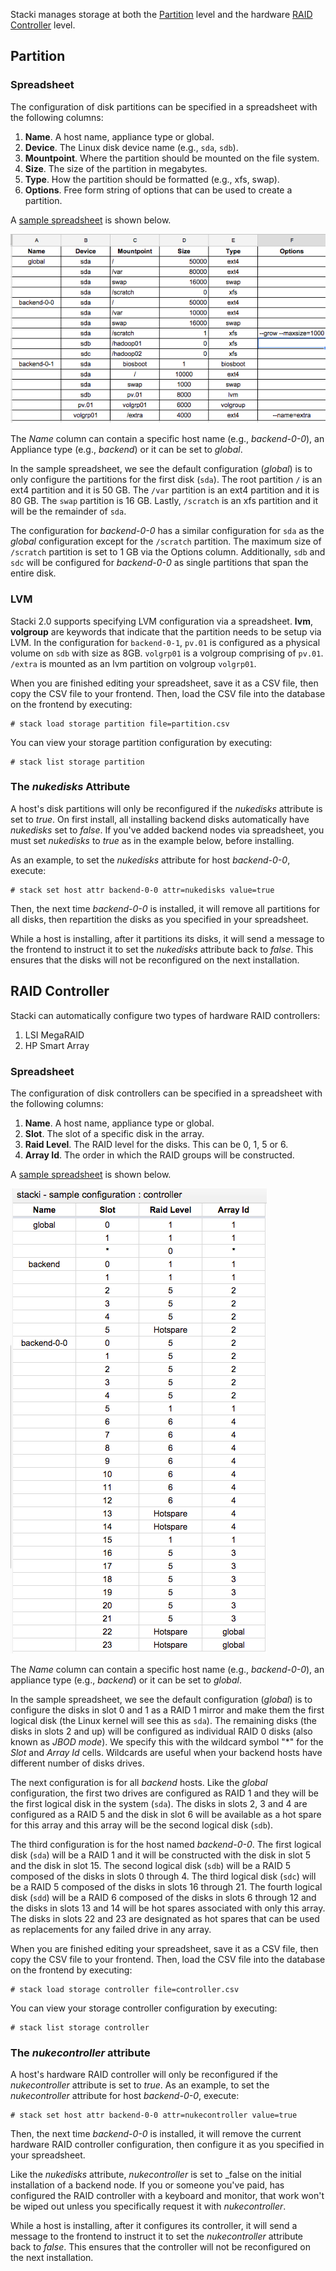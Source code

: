 Stacki manages storage at both the [Partition](#partition) level and the hardware
[RAID Controller](#raid-controller) level.

## Partition

### Spreadsheet
 
The configuration of disk partitions can be specified in a
spreadsheet with the following columns:
  
1. **Name**. A host name, appliance type or global. 
1. **Device**. The Linux disk device name (e.g., ``sda``, ``sdb``). 
1. **Mountpoint**. Where the partition should be mounted on the file system. 
1. **Size**. The size of the partition in megabytes. 
1. **Type**. How the partition should be formatted (e.g., xfs, swap).
1. **Options**. Free form string of options that can be used to create a partition.
 
A 
[sample spreadsheet](https://docs.google.com/spreadsheets/d/1nukh3bwcgwhxXn1czhDawog_-srlXgCy7arh2m71-so/edit?usp=sharing) 
is shown below. 

![](images/lvm_example.png) 
 
The _Name_ column can contain a specific host name (e.g., _backend-0-0_), an
Appliance type (e.g., _backend_) or it can be set to _global_.  
 
In the sample spreadsheet, we see the default configuration (_global_) is to
only configure the partitions for the first disk (``sda``).
The root partition ``/`` is an ext4 partition and it is 50 GB.
The ``/var`` partition is an ext4 partition and it is 80 GB.
The ``swap`` partition is 16 GB.
Lastly, ``/scratch`` is an xfs partition and it will be the remainder of ``sda``.
 
The configuration for _backend-0-0_ has a similar configuration for ``sda`` as the _global_ configuration except for the ``/scratch`` partition. The maximum size of ``/scratch`` partition is set to 1 GB via the Options column.
Additionally, ``sdb`` and ``sdc`` will be configured for _backend-0-0_ as single partitions that span the entire disk.

### LVM

Stacki 2.0 supports specifying LVM configuration via a spreadsheet. **lvm**, **volgroup** are keywords that indicate that the partition needs to be setup via LVM. In the configuration for ``backend-0-1``,
``pv.01`` is configured as a physical volume on ``sdb`` with size as 8GB. 
``volgrp01`` is a volgroup comprising of ``pv.01``. ``/extra`` is mounted as an lvm partition on volgroup ``volgrp01``.

When you are finished editing your spreadsheet, save it as a CSV file, then copy the CSV file to your frontend.
Then, load the CSV file into the database on the frontend by executing:

``` 
# stack load storage partition file=partition.csv
```
 
You can view your storage partition configuration by executing:

```
# stack list storage partition
```

### The _nukedisks_ Attribute
 
A host's disk partitions will only be reconfigured if the _nukedisks_ attribute is set to _true_. On first install, all installing backend disks automatically have _nukedisks_ set to _false_. If you've added backend nodes via spreadsheet, you must set _nukedisks_ to _true_ as in the example below, before installing.

As an example, to set the _nukedisks_ attribute for host _backend-0-0_, execute:

``` 
# stack set host attr backend-0-0 attr=nukedisks value=true
```
 
Then, the next time _backend-0-0_ is installed, it will remove all partitions for all disks, then repartition the disks as you specified in your spreadsheet.
 
While a host is installing, after it partitions its disks, it will send a message to the frontend to instruct it to set the  _nukedisks_ attribute back to _false_.
This ensures that the disks will not be reconfigured on the next installation.


## RAID Controller

Stacki can automatically configure two types of hardware RAID controllers:

1. LSI MegaRAID
2. HP Smart Array

### Spreadsheet

The configuration of disk controllers can be specified in a
spreadsheet with the following columns:
  
1. **Name**. A host name, appliance type or global.  
1. **Slot**. The slot of a specific disk in the array.  
1. **Raid Level**. The RAID level for the disks. This can be 0, 1, 5 or 6.  
1. **Array Id**. The order in which the RAID groups will be constructed.  
 
A
[sample spreadsheet](https://docs.google.com/spreadsheets/d/1C9XA1lNt15Ylnmq86bLoQ8Su_axByHH4IqCig30LVf4/pubhtml?gid=1529833735&single=true)
is shown below.

![](images/sample-controller-configuration-csv.png) 

The _Name_ column can contain a specific host name (e.g., _backend-0-0_), an
appliance type (e.g., _backend_) or it can be set to _global_.

In the sample spreadsheet, we see the default configuration (_global_) is to
configure the disks in slot 0 and 1 as a RAID 1 mirror and make them the
first logical disk (the Linux kernel will see this as ```sda```). 
The remaining disks (the disks in slots 2 and up) will be configured as individual RAID 0 disks (also known as _JBOD mode_). 
We specify this with the wildcard symbol "*" for the _Slot_ and _Array Id_ cells.
Wildcards are useful when your backend hosts have different number of disks drives.

The next configuration is for all _backend_ hosts.
Like the _global_ configuration, the first two drives are configured as RAID 1 and they will be the first logical disk in the system (```sda```).
The disks in slots 2, 3 and 4 are configured as a RAID 5 and the disk in slot 6 will be available as a hot spare for this array and this array will be the second logical disk (```sdb```).

The third configuration is for the host named _backend-0-0_.
The first logical disk (```sda```) will be a RAID 1 and it will be constructed with the disk in slot 5 and the disk in slot 15.
The second logical disk (```sdb```) will be a RAID 5 composed of the disks in slots 0 through 4.
The third logical disk (```sdc```) will be a RAID 5 composed of the disks in slots 16 through 21.
The fourth logical disk (```sdd```) will be a RAID 6 composed of the disks in slots 6 through 12 and the disks in slots 13 and 14 will be hot spares associated with only this array.
The disks in slots 22 and 23 are designated as hot spares that can be used as replacements for any failed drive in any array.

When you are finished editing your spreadsheet, save it as a CSV file, then copy the CSV file to your frontend.
Then, load the CSV file into the database on the frontend by executing:

```
# stack load storage controller file=controller.csv
```

You can view your storage controller configuration by executing:

```
# stack list storage controller
```

### The _nukecontroller_ attribute

A host's hardware RAID controller will only be reconfigured if the _nukecontroller_ attribute is set to _true_.
As an example, to set the _nukecontroller_ attribute for host _backend-0-0_, execute:

```
# stack set host attr backend-0-0 attr=nukecontroller value=true
```

Then, the next time _backend-0-0_ is installed, it will remove the current hardware RAID controller configuration, then configure it as you specified in your spreadsheet.

Like the _nukedisks_ attribute, _nukecontroller_ is set to _false on the initial installation of a backend node. If you or someone you've paid, has configured the RAID controller with a keyboard and monitor, that work won't be wiped out unless you specifically request it with _nukecontroller_.

While a host is installing, after it configures its controller, it will send a message to the frontend to instruct it to set the  _nukecontroller_ attribute back to _false_.
This ensures that the controller will not be reconfigured on the next installation.

